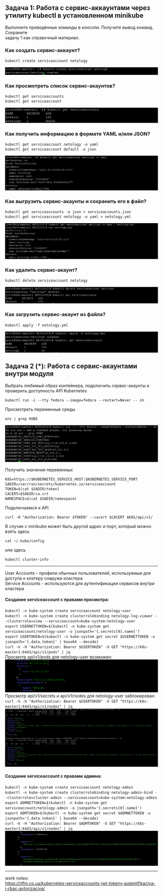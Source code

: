 ## Задача 1: Работа с сервис-аккаунтами через утилиту kubectl в установленном minikube </br>
Выполните приведённые команды в консоли. Получите вывод команд. Сохраните </br>
задачу 1 как справочный материал. </br>
### Как создать сервис-аккаунт? </br>
```
kubectl create serviceaccount netology
```
![](https://github.com/murzinvit/screen_1/blob/aaf55209818e3278598623e0567858c98a1a4343/Kuber_create_service_account.jpg) </br>

### Как просмотреть список сервис-акаунтов?
```
kubectl get serviceaccounts
kubectl get serviceaccount
```
![](https://github.com/murzinvit/screen_1/blob/437aaaf710f207daf28fb4bd979aca68fc58fe3e/Kuber_get_serviceaccount.jpg) </br>

### Как получить информацию в формате YAML и/или JSON?
```
kubectl get serviceaccount netology -o yaml
kubectl get serviceaccount default -o json
```
![](https://github.com/murzinvit/screen_1/blob/5e549782e5eda9df92a7008ffade5ea6c3c77172/Kuber_get_svc_account_yaml.jpg) </br>

### Как выгрузить сервис-акаунты и сохранить его в файл?
```
kubectl get serviceaccounts -o json > serviceaccounts.json
kubectl get serviceaccount netology -o yaml > netology.yml
```
![](https://github.com/murzinvit/screen_1/blob/949a77db03b3c5d9e81130dbfebfe6d0ca375405/Kuber_svcacc_download_yaml.jpg) </br>

### Как удалить сервис-акаунт?
```
kubectl delete serviceaccount netology
```
![](https://github.com/murzinvit/screen_1/blob/68ab3ba9ff281896208fa0d8a25fd35de530e64e/Kuber_delete_svc_accounts.jpg) </br>

### Как загрузить сервис-акаунт из файла?
```
kubectl apply -f netology.yml
```
![](https://github.com/murzinvit/screen_1/blob/75c0de340d327d1627f06fdad54530db2c9dc85c/Kuber_upload_secretaccount.jpg) </br>


## Задача 2 (*): Работа с сервис-акаунтами внутри модуля

Выбрать любимый образ контейнера, подключить сервис-акаунты и проверить
доступность API Kubernetes
```
kubectl run -i --tty fedora --image=fedora --restart=Never -- sh
```

Просмотреть переменные среды
```
env | grep KUBE
```
![](https://github.com/murzinvit/screen_1/blob/cf4ee3ce9a05f67c7575dced4151381291a3eff9/Kuber_get_env_in_fedora.jpg) </br>

Получить значения переменных
```
K8S=https://$KUBERNETES_SERVICE_HOST:$KUBERNETES_SERVICE_PORT
SADIR=/var/run/secrets/kubernetes.io/serviceaccount
TOKEN=$(cat $SADIR/token)
CACERT=$SADIR/ca.crt
NAMESPACE=$(cat $SADIR/namespace)
```

Подключаемся к API
```
curl -H "Authorization: Bearer $TOKEN" --cacert $CACERT $K8S/api/v1/
```

В случае с minikube может быть другой адрес и порт, который можно взять здесь
```
cat ~/.kube/config
```

или здесь
```
kubectl cluster-info
```
---
User Accounts – профили обычных пользователей, используемые для доступа к клатеру снаружи кластера </br> 
Service Accounts - используются для аутентификации сервисов внутри кластера </br>

#### Создание serviceaccount с правами просмотра: </br>
`kubectl -n kube-system create serviceaccount netology-user` </br>
`kubectl -n kube-system create clusterrolebinding netology-log-viewer --clusterrole=view --serviceaccount=kube-system:netology-user`</br>
`export USERNETTOKEN=$(kubectl -n kube-system get serviceaccount/netology-user -o jsonpath='{.secrets[0].name}')`</br> 
`export USERTOKEN=$(kubectl -n kube-system get secret $USERNETTOKEN -o jsonpath='{.data.token}' | base64 --decode)` </br> 
`curl -k -H "Authorization: Bearer $USERTOKEN" -X GET "https://k8s-master1:6443/api/v1/pods" | jq` </br>
Просмотр api/v1/pods для netology-user возможен: 
![](https://github.com/murzinvit/screen_1/blob/c7be3c7211ac82c9e4d0dcf02e71f4da839b286e/Kuber_get_pod_user_account.png) </br>
Просмотр api/v1/secrets и api/v1/nodes  для netology-user заблокирован:</br>
`curl -k -H "Authorization: Bearer $USERTOKEN" -X GET "https://k8s-master1:6443/api/v1/nodes" | jq` </br>
![](https://github.com/murzinvit/screen_1/blob/e80cda666421d88e0d6e55853094a396adf3e1bb/Kuber_user_token_forbidden.jpg) </br>


#### Создание serviceaccount с правами админа: </br>
`kubectl -n kube-system create serviceaccount netology-admin`</br>
`kubectl -n kube-system create clusterrolebinding netology-admin-bind --clusterrole=cluster-admin --serviceaccount=kube-system:netology-admin`</br>
`export ADMNETTOKEN=$(kubectl -n kube-system get serviceaccount/netology-admin -o jsonpath='{.secrets[0].name}')`</br>
`export ADMTOKEN=$(kubectl -n kube-system get secret $ADMNETTOKEN -o jsonpath='{.data.token}' | base64 --decode)` </br>
`curl -k -H "Authorization: Bearer $ADMTOKEN" -X GET "https://k8s-master1:6443/api/v1/nodes" | jq` </br>
![](https://github.com/murzinvit/screen_1/blob/4dda07586a574f51f532bf4010deda6b34f55eeb/Kuber_get_from_adm_account_ok.jpg) </br>

---
work notes: </br>
https://rtfm.co.ua/kubernetes-serviceaccounts-jwt-tokeny-autentifikaciya-i-rbac-avtorizaciya/ </br>

